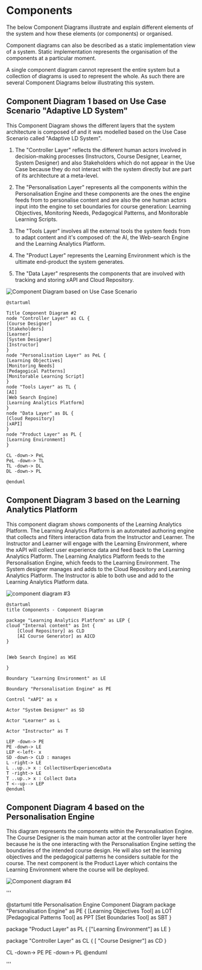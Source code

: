 # Components

The below Component Diagrams illustrate and explain different elements of the system and how these elements (or components) or organised.

Component diagrams can also be described as a static implementation view of a system. Static implementation represents the organisation of the components at a particular moment.

A single component diagram cannot represent the entire system but a collection of diagrams is used to represent the whole. As such there are several Component Diagrams below illustrating this system.

## Component Diagram 1 based on Use Case Scenario "Adaptive LD System"
This Component Diagram shows the different layers that the system architecture is composed of and it was modelled based on the Use Case Scenario called "Adaptive LD System". 

1. The "Controller Layer" reflects the different human actors involved in decision-making processes (Instructors, Course Designer, Learner, System Designer) and also Stakeholders which do not appear in the Use Case because they do not interact with the system directly but are part of its architecture at a meta-level.

1. The "Personalisation Layer" represents all the components within the Personalisation Engine and these components are the ones the engine feeds from to personalise content and are also the one human actors input into the engine to set boundaries for course generation: Learning Objectives, Monitoring Needs, Pedagogical Patterns, and Monitorable Learning Scripts.

1. The "Tools Layer" involves all the external tools the system feeds from to adapt content and it's composed of: the AI, the Web-search Engine and the Learning Analytics Platform.

1. The "Product Layer" represents the Learning Environment which is the ultimate end-product the system generates. 

2. The "Data Layer" respresents the components that are involved with tracking and storing xAPI and Cloud Repository.

![Component Diagram based on Use Case Scenario](https://www.plantuml.com/plantuml/img/LL9DJyCm3BtdLqJZl0i_06rgTvXKe6ALE4mxU8tf0gazEUwWGlntqZ5OE3x7xoClMKG5qQ4FnZHU0zg2-oCJajhIGoVGsvjRG-pGpWec5Gu1nLOmeimiH5jKzjDi2nuaeYqn-evGTcQxKNZ30mU74XEi4EHoC4R5FbzTKrGPMkK4lYvUTQ8nGV0Hr3DbXZMU7S-2dZhxk7_5Llq99vjx9fzqfla3efj6DJhekFCj15k3AWfbcx1FT_xJshJYZtfDqJ27c7atP-lbEl6VSMytYTSUx8ewJxZBCYrJyb5zcz86q1UM_gfPWa8cMVxq5tXmzWcF7ATKOnBxMDRhh0zXbohAU_XVmufENfZwz78JowHtcJj-f_dTr9YPMll5JMMQAoehKsQxbJ4B99T-n3S0)

```
@startuml

Title Component Diagram #2
node "Controller Layer" as CL {
[Course Designer]
[Stakeholders]
[Learner]
[System Designer]
[Instructor]
}
node "Personalisation Layer" as PeL {
[Learning Objectives]
[Monitoring Needs]
[Pedagogical Patterns]
[Monitorable Learning Script]
}
node "Tools Layer" as TL {
[AI]
[Web Search Engine]
[Learning Analytics Platform]
}
node "Data Layer" as DL {
[Cloud Repository]
[xAPI]
}
node "Product Layer" as PL {
[Learning Environment]
}

CL -down-> PeL
PeL -down-> TL
TL -down-> DL
DL -down-> PL

@enduml
```

## Component Diagram 3 based on the Learning Analytics Platform

This component diagram shows components of the Learning Analytics Platform. The Learning Analytics Platform is an automated authoring engine that collects and filters interaction data from the Instructor and Learner. The Instructor and Learner will engage with the Learning Environment, where the xAPI will collect user experience data and feed back to the Learning Analytics Platform. The Learning Analytics Platform feeds to the Personalisation Engine, which feeds to the Learning Environment.
The System designer manages and adds to the Cloud Repository and Learning Analytics Platform. The Instructor is able to both use and add to the Learning Analytics Platform data. 

![component diagram #3](http://www.plantuml.com/plantuml/png/RP31Qjmm443lynM3xzeFA274jKqn-63gBJc47bJln16LHsOqRhs4_djbTN6tq3r9yzwi7tgAQaNNsOCwzOHLc9V0n1hH_BrWxUmaTWPOxFZTJeH5HrROyOGbMtzLDqRilTNN87E1DcBNzFYECFgmNh1eMKcIY6D89zQif26-0wRVIvMrpxI4w3J8zUlEgwx-GyisfQmI2JyHazXaPA5ignf-0S3BCtt38HMDRzZmv9WoVnuQsFd7iFB5olMkkk4VJWBFkINdtcizIGmfrqMhBl3jFxFO9x4Ah18y5blPjtcw0PHZoi9Yk4Qb6MkARagjcGxrWNF0RTmTqvQZohgVCpW3xCzdBk4dcyVzatrptBecmmVZwLKDReWmr0TDRuOVSBPi9uhGeH4tlUbj3K-dTJcT7d5BJXMyfr6_H99cMqWSyKYrLGldVxRE_zl2c_XWpBgOBFRmH7nPP_yR)

```
@startuml
title Components - Component Diagram

package "Learning Analytics Platform" as LEP { 
cloud "Internal content" as Int {
    [Cloud Repository] as CLD
    [AI Course Generator] as AICD
}


[Web Search Engine] as WSE

}

Boundary "Learning Environment" as LE

Boundary "Personalisation Engine" as PE

Control "xAPI" as x

Actor "System Designer" as SD

Actor "Learner" as L

Actor "Instructor" as T

LEP -down-> PE
PE -down-> LE
LEP <-left- x  
SD -down-> CLD : manages
L -right-> LE
L ..up..> x : CollectUserExperienceData
T -right-> LE
T ..up..> x : Collect Data
T <--up--> LEP
@enduml
```


## Component Diagram 4 based on the Personalisation Engine

This diagram represents the components within the Personalisation Engine. The Course Designer is the main human actor at the controller layer here because he is the one interacting with the Personalisation Engine setting the boundaries of the intended course design. He will also set the learning objectives and the pedagogical patterns he considers suitable for the course. The next component is the Product Layer which contains the Learning Environment where the course will be deployed. 

![Component diagram #4](https://www.plantuml.com/plantuml/img/RP31QiCm38RlVWgHYqzzXL6QvXQeeRcL7RH466-EL6IbOuoz-vmMIWOx2ltw-7vvxvtR5qErPSxEacM2G5g4CQU2beIXuvYOe9NvAaniS4mO5MTtnV438q7p_qK3M21qyEqkFQ5ouWYdjtSQBTsem22INzT8VnhS9T24KM8QCKD0CrBUH4AeaJCP76JX2JLjxy-7mVsuZOtAj8m6FNwHFYJwLQ9vMdHyIoeyrpBDGw63FuXMs5Ho9jrGsZjbNIvQ28vKKkIwknFQumgeaTqadxnxgSLTxVwSUhSddjOdE-_zBm00)

'''

@startuml
title Personalisation Engine Component Diagram
package "Personalisation Engine" as PE {
[Learning Objectives Tool] as LOT
[Pedagogical Patterns Tool] as PPT
[Set Boundaries Tool] as SBT
}

package "Product Layer" as PL {
["Learning Environment"] as LE 
}

package "Controller Layer" as CL {
[ "Course Designer"] as CD
}

CL -down-> PE
PE -down-> PL
@enduml

'''
